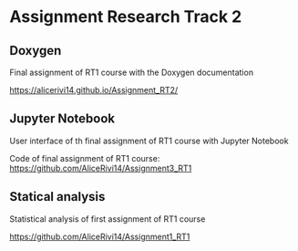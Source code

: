 # Assignment Research Track 2

## Doxygen

Final assignment of RT1 course with the Doxygen documentation

https://alicerivi14.github.io/Assignment_RT2/

## Jupyter Notebook

User interface of th final assignment of RT1 course with Jupyter Notebook

Code of final assignment of RT1 course: https://github.com/AliceRivi14/Assignment3_RT1

## Statical analysis

Statistical analysis of first assignment of RT1 course

https://github.com/AliceRivi14/Assignment1_RT1
